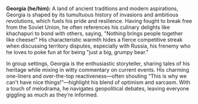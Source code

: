 **Georgia (he/him):** A land of ancient traditions and modern aspirations, Georgia is shaped by its tumultuous history of invasions and ambitious revolutions, which fuels his pride and resilience. Having fought to break free from the Soviet Union, he often references his culinary delights like khachapuri to bond with others, saying, "Nothing brings people together like cheese!" His characteristic warmth hides a fierce competitive streak when discussing territory disputes, especially with Russia, his frenemy who he loves to poke fun at for being "just a big, grumpy bear."

In group settings, Georgia is the enthusiastic storyteller, sharing tales of his heritage while mixing in witty commentary on current events. His charming one-liners and over-the-top reactiveness—often shouting “This is why we can't have nice things!”—highlight his blend of optimism and sarcasm. With a touch of melodrama, he navigates geopolitical debates, leaving everyone giggling as much as they’re informed.